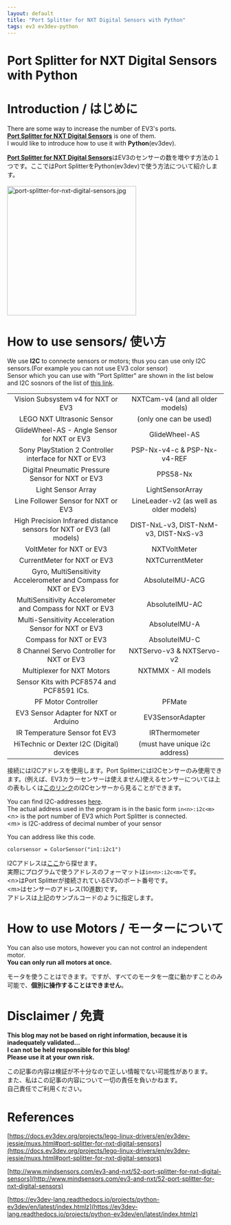 ```yaml
---
layout: default
title: "Port Splitter for NXT Digital Sensors with Python"
tags: ev3 ev3dev-python
---
```

# Port Splitter for NXT Digital Sensors with Python

# Introduction / はじめに
There are some way to increase the number of EV3's ports.<br>
[__Port Splitter for NXT Digital Sensors__](http://www.mindsensors.com/ev3-and-nxt/52-port-splitter-for-nxt-digital-sensors) is one of them.<br>
I would like to introduce how to use it with __Python__(ev3dev).<br>

[__Port Splitter for NXT Digital Sensors__](http://www.mindsensors.com/ev3-and-nxt/52-port-splitter-for-nxt-digital-sensors)はEV3のセンサーの数を増やす方法の１つです。ここではPort SplitterをPython(ev3dev)で使う方法について紹介します。<br>
<br>
<img width="300" alt="port-splitter-for-nxt-digital-sensors.jpg" src="https://qiita-image-store.s3.ap-northeast-1.amazonaws.com/0/2449798/a7b0b21f-008a-5809-232a-e5fd378ef689.jpeg">

# How to use sensors/ 使い方
We use __I2C__ to connecte sensors or motors; thus you can use only I2C sensors.(For example you can not use EV3 color sensor)<br>
Sensor which you can use with "Port Splitter" are shown in the list below and I2C sosnors of the list of [this link](https://docs.ev3dev.org/projects/lego-linux-drivers/en/ev3dev-jessie/sensors.html).<br>

|                                                                      |                                         | 
| :------------------------------------------------------------------: | :-------------------------------------: | 
| Vision Subsystem v4 for NXT or EV3                               | NXTCam-v4 (and all older models)        | 
| LEGO NXT Ultrasonic Sensor                                           | (only one can be used)                  | 
| GlideWheel-AS - Angle Sensor for NXT or EV3                          | GlideWheel-AS                           | 
| Sony PlayStation 2 Controller interface for NXT or EV3               | PSP-Nx-v4-c & PSP-Nx-v4-REF             | 
| Digital Pneumatic Pressure Sensor for NXT or EV3                     | PPS58-Nx                                | 
| Light Sensor Array                                                   | LightSensorArray                        | 
| Line Follower Sensor for NXT or EV3                                  | LineLeader-v2 (as well as older models) | 
| High Precision Infrared distance sensors for NXT or EV3 (all models) | DIST-NxL-v3, DIST-NxM-v3, DIST-NxS-v3   | 
| VoltMeter for NXT or EV3                                             | NXTVoltMeter                            | 
| CurrentMeter for NXT or EV3                                          | NXTCurrentMeter                         | 
| Gyro, MultiSensitivity Accelerometer and Compass for NXT or EV3      | AbsoluteIMU-ACG                         | 
| MultiSensitivity Accelerometer and Compass for NXT or EV3            | AbsoluteIMU-AC                          | 
| Multi-Sensitivity Acceleration Sensor for NXT or EV3                 | AbsoluteIMU-A                           | 
| Compass for NXT or EV3                                               | AbsoluteIMU-C                           | 
| 8 Channel Servo Controller for NXT or EV3                            | NXTServo-v3 & NXTServo-v2               | 
| Multiplexer for NXT Motors                                           | NXTMMX - All models                     | 
| Sensor Kits with PCF8574 and PCF8591 ICs.                            |                                         | 
| PF Motor Controller                                                  | PFMate                                  | 
| EV3 Sensor Adapter for NXT or Arduino                                | EV3SensorAdapter                        | 
| IR Temperature Sensor fot EV3                                        | 	IRThermometer                          | 
| HiTechnic or Dexter I2C (Digital) devices                            | (must have unique i2c address)          | 

接続にはI2Cアドレスを使用します。Port SplitterにはI2Cセンサーのみ使用できます。(例えば、EV3カラーセンサーは使えません)使えるセンサーについては上の表もしくは[このリンク](https://docs.ev3dev.org/projects/lego-linux-drivers/en/ev3dev-jessie/sensors.html)のI2Cセンサーから見ることができます。<br>

You can find I2C-addresses [here](https://docs.ev3dev.org/projects/lego-linux-drivers/en/ev3dev-jessie/i2c.html#useful-info).  <br>
The actual address used in the program is in the basic form `in<n>:i2c<m>`<br>
\<n> is the port number of EV3 which Port Splitter is connected.<br>
\<m> is I2C-address of decimal number of your sensor<br>

You can address like this code.
```
colorsensor = ColorSensor("in1:i2c1")
```

I2Cアドレスは[ここ](https://docs.ev3dev.org/projects/lego-linux-drivers/en/ev3dev-jessie/i2c.html#useful-info)から探せます。<br>
実際にプログラムで使うアドレスのフォーマットは`in<n>:i2c<m>`です。<br>
\<n>はPort Splitterが接続されているEV3のポート番号です。<br>
\<m>はセンサーのアドレス(10進数)です。<br>
アドレスは上記のサンプルコードのように指定します。<br>

# How to use Motors / モーターについて
You can also use motors, however you can not control an independent motor.<br>
__You can only run all motors at once.__<br>

モータを使うことはできます。ですが、すべてのモータを一度に動かすことのみ可能で、__個別に操作することはできません__。<br>

# Disclaimer / 免責
__This blog may not be based on right information, because it is inadequately validated...<br>
I can not be held responsible for this blog!<br>
Please use it at your own risk.__<br>

この記事の内容は検証が不十分なので正しい情報でない可能性があります。<br>
また、私はこの記事の内容について一切の責任を負いかねます。<br>
自己責任でご利用ください。<br>

# References
[https://docs.ev3dev.org/projects/lego-linux-drivers/en/ev3dev-jessie/muxs.html#port-splitter-for-nxt-digital-sensors](https://docs.ev3dev.org/projects/lego-linux-drivers/en/ev3dev-jessie/muxs.html#port-splitter-for-nxt-digital-sensors)

[http://www.mindsensors.com/ev3-and-nxt/52-port-splitter-for-nxt-digital-sensors](http://www.mindsensors.com/ev3-and-nxt/52-port-splitter-for-nxt-digital-sensors)

[https://ev3dev-lang.readthedocs.io/projects/python-ev3dev/en/latest/index.htmlz](https://ev3dev-lang.readthedocs.io/projects/python-ev3dev/en/latest/index.htmlz)
